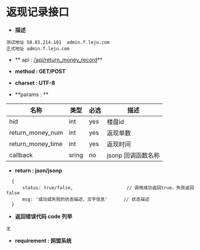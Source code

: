 
# 返现记录接口


* **描述**
```
测试地址 58.83.214.101  admin.f.leju.com
正式地址 admin.f.leju.com
```

* ** api : [/api/return_money_record](//api/return_money_record)** 

* **method : GET/POST**

* **charset : UTF-8**

* **params : **

| 名称|类型| 必选 | 描述|
| -- | -- | -- | -- |
|hid |int|yes|楼盘id
|return_money_num|int|yes| 返现单数 |
|return_money_time |int|yes|返现时间|
| callback | sring | no | jsonp 回调函数名称 |

* **return : json/jsonp**

```
  {
      status: true/false,                    // 调⽤成功返回true，失败返回false
      msg: '成功或失败的状态描述，⽂字信息'      // 状态描述
  }
```
* **返回错误代码 code 列举**

```
无
```


* **requirement : 网盟系统**

